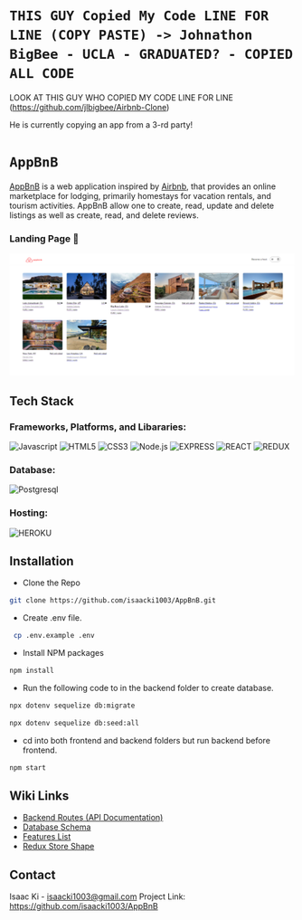 # `THIS GUY Copied My Code LINE FOR LINE (COPY PASTE) -> Johnathon BigBee - UCLA - GRADUATED? - COPIED ALL CODE`
LOOK AT THIS GUY WHO COPIED MY CODE LINE FOR LINE
(https://github.com/jlbigbee/Airbnb-Clone)

He is currently copying an app from a 3-rd party!


# `AppBnB`

[AppBnB](https://appbnb1.herokuapp.com/) is a web application inspired by [Airbnb](https://www.airbnb.com/), that provides an online marketplace for lodging, primarily homestays for vacation rentals, and tourism activities.
AppBnB allow one to create, read, update and delete listings as well as create, read, and delete reviews.

### Landing Page 👀

![alt text](https://github.com/isaacki1003/AppBnB/blob/main/landing-page.png?raw=true)

## Tech Stack

### Frameworks, Platforms, and Libararies:

![Javascript](https://img.shields.io/badge/Javascript%20-F7DF1E?style=for-the-badge&logo=Javascript&logoColor=white)
![HTML5](https://img.shields.io/badge/HTML5-E34F26?style=for-the-badge&logo=HTML5&logoColor=white)
![CSS3](https://img.shields.io/badge/CSS3-1572B6?style=for-the-badge&logo=CSS3&logoColor=white)
![Node.js](https://img.shields.io/badge/Node.Js%20-339933?style=for-the-badge&logo=Node.js&logoColor=white)
![EXPRESS](https://img.shields.io/badge/Express%20-000000?style=for-the-badge&logo=REACT&logoColor=white)
![REACT](https://img.shields.io/badge/REACT%20-61DAFB?style=for-the-badge&logo=REACT&logoColor=white)
![REDUX](https://img.shields.io/badge/Redux%20-764ABC?style=for-the-badge&logo=Redux&logoColor=white)

### Database:

![Postgresql](https://img.shields.io/badge/Postgresql-4169E1?style=for-the-badge&logo=postgresql&logoColor=white)

### Hosting:

![HEROKU](https://img.shields.io/badge/Heroku-430098?style=for-the-badge&logo=Heroku&logoColor=white)

## Installation

- Clone the Repo

```sh
git clone https://github.com/isaacki1003/AppBnB.git
```

- Create .env file.

```sh
 cp .env.example .env
```

- Install NPM packages

```sh
npm install
```

- Run the following code to in the backend folder to create database.

```sh
npx dotenv sequelize db:migrate
```

```sh
npx dotenv sequelize db:seed:all
```

- cd into both frontend and backend folders but run backend before frontend.

```sh
npm start
```

## Wiki Links

- [Backend Routes (API Documentation)](https://github.com/isaacki1003/AppBnB/wiki/API-Routes)
- [Database Schema](https://github.com/isaacki1003/AppBnB/wiki/API-Routes)
- [Features List](https://github.com/isaacki1003/AppBnB/wiki/Features-List)
- [Redux Store Shape](https://github.com/isaacki1003/AppBnB/wiki/Redux-Store-Shape)


## Contact
Isaac Ki - isaacki1003@gmail.com
Project Link: https://github.com/isaacki1003/AppBnB
